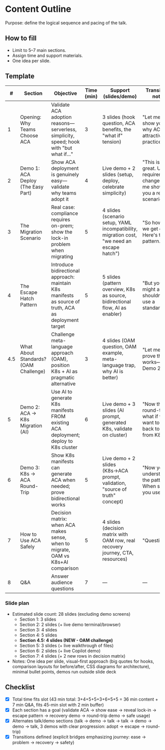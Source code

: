 # Content Outline
Purpose: define the logical sequence and pacing of the talk.

## How to fill
- Limit to 5–7 main sections.
- Assign time and support materials.
- One idea per slide.

## Template
| # | Section | Objective | Time (min) | Support (slides/demo) | Transition note |
|---|----------|------------|-------------|------------------------|-----------------|
| 1 | Opening: Why Teams Choose ACA | Validate ACA adoption reasons—serverless, simplicity, speed; hook with "but what if..." | 3 | 3 slides (hook question, ACA benefits, the "what if" tension) | "Let me show you why ACA is attractive in practice..." |
| 2 | Demo 1: ACA Deploy (The Easy Part) | Show ACA deployment is genuinely easy—validate why teams adopt it | 4 | Live demo + 2 slides (setup, deploy, celebrate simplicity) | "This is great. Until... requirements change. Let me show you a real scenario..." |
| 3 | The Migration Scenario | Real case: compliance requires on-prem; show the lock-in problem when migrating | 5 | 4 slides (scenario setup, YAML incompatibility, migration cost, "we need an escape hatch") | "So how do we get out? Here's the pattern..." |
| 4 | The Escape Hatch Pattern | Introduce bidirectional approach: maintain K8s manifests as source of truth, ACA as deployment target | 5 | 5 slides (pattern overview, K8s as source, bidirectional flow, AI as enabler) | "But you might ask: shouldn't we use a standard?" |
| 4.5 | What About Standards? (OAM Challenge) | Challenge meta-language approach (OAM), position K8s + AI as pragmatic alternative | 3 | 4 slides (OAM question, OAM example, meta-language trap, why AI is better) | "Let me prove this works—Demo 2..." |
| 5 | Demo 2: ACA → K8s Migration (AI) | Use AI to generate K8s manifests FROM existing ACA deployment; deploy to K8s cluster | 6 | Live demo + 3 slides (AI prompt, generated K8s, validate on cluster) | "Now the round-trip—what if we want to go back to ACA from K8s?" |
| 6 | Demo 3: K8s → ACA Round-Trip | Show K8s manifests can generate ACA when needed; prove bidirectional works | 5 | Live demo + 2 slides (K8s→ACA prompt, validation, "source of truth" concept) | "Now you understand the pattern. When should you use it?" |
| 7 | How to Use ACA Safely | Decision matrix: when ACA makes sense, when to migrate, OAM vs K8s+AI comparison | 5 | 4 slides (decision matrix with OAM row, real recovery journey, CTA, resources) | "Questions?" |
| 8 | Q&A | Answer audience questions | 7 | — | — |

### Slide plan
- Estimated slide count: 28 slides (excluding demo screens)
  - Section 1: 3 slides
  - Section 2: 2 slides (+ live demo terminal/browser)
  - Section 3: 4 slides
  - Section 4: 5 slides
  - **Section 4.5: 4 slides (NEW - OAM challenge)**
  - Section 5: 3 slides (+ live walkthrough of files)
  - Section 6: 2 slides (+ live Copilot demo)
  - Section 7: 4 slides (+ 2 new rows in decision matrix)
- Notes: One idea per slide, visual-first approach (big quotes for hooks, comparison layouts for before/after, CSS diagrams for architecture), minimal bullet points, demos run outside slide deck

## Checklist
- [x] Total time fits slot (43 min total: 3+4+5+5+3+6+5+5 = 36 min content + 7 min Q&A, fits 45-min slot with 2 min buffer)
- [x] Each section has a goal (validate ACA → show ease → reveal lock-in → escape pattern → recovery demo → round-trip demo → safe usage)
- [x] Alternates talk/demo sections (talk → demo → talk → talk → demo → demo → talk, 3 demos with clear progression: adopt → escape → round-trip)
- [x] Transitions defined (explicit bridges emphasizing journey: ease → problem → recovery → safety)
